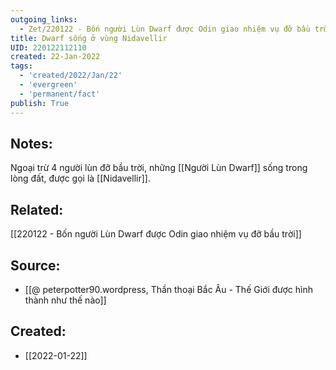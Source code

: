 ```yaml
---
outgoing_links:
  - Zet/220122 - Bốn người Lùn Dwarf được Odin giao nhiệm vụ đỡ bầu trời
title: Dwarf sống ở vùng Nidavellir
UID: 220122112110
created: 22-Jan-2022
tags:
  - 'created/2022/Jan/22'
  - 'evergreen'
  - 'permanent/fact'
publish: True
---
```

## Notes:
Ngoại trừ 4 người lùn đỡ bầu trời, những [[Người Lùn Dwarf]] sống trong lòng đất, được gọi là [[Nidavellir]].

## Related:
[[220122 - Bốn người Lùn Dwarf được Odin giao nhiệm vụ đỡ bầu trời]]

## Source:
- [[@ peterpotter90.wordpress, Thần thoại Bắc Âu - Thế Giới được hình thành như thế nào]]


## Created:
- [[2022-01-22]]

